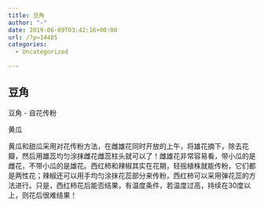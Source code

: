 ```yaml
---
title: 豆角
author: "-"
date: 2019-06-09T03:42:16+00:00
url: /?p=14485
categories:
  - Uncategorized

---
```

## 豆角
豆角 - 自花传粉
  
黄瓜
  
黄瓜和甜瓜采用对花传粉方法，在雌雄花同时开放的上午，将雄花摘下，除去花瓣，然后用雄蕊均匀涂抹雌花雌蕊柱头就可以了！雌雄花非常容易看，带小瓜的是雌花，不带小瓜的是雄花。西红柿和辣椒其实在花期，轻摇植株就能传粉，它们都是两性花；辣椒还可以用手均匀涂抹花蕊部分来传粉，西红柿可以采用弹花蕊的方法进行。只是，西红柿花后能否结果，有温度条件，若温度过高，持续在30度以上，则花后很难结果！